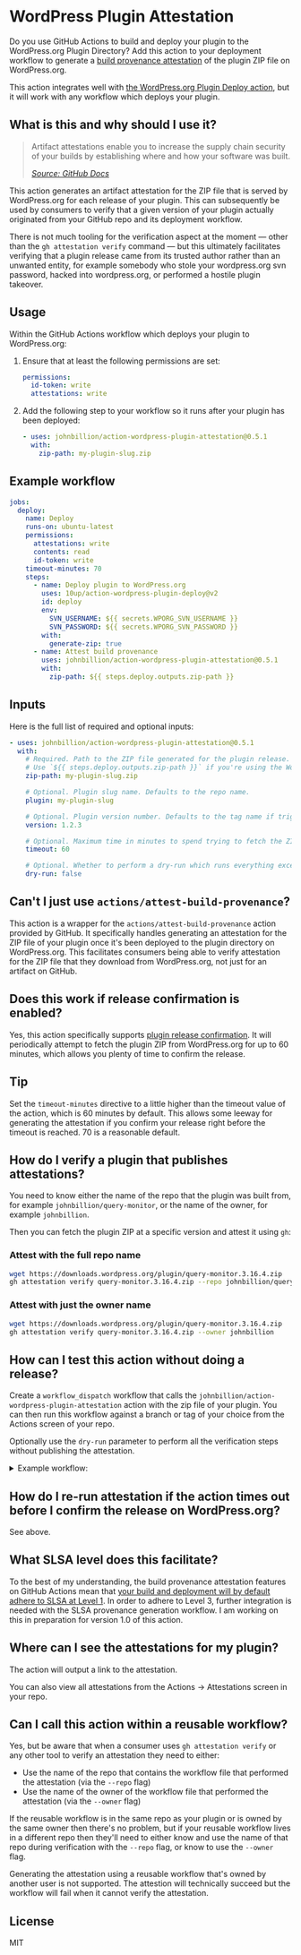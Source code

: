 # WordPress Plugin Attestation

Do you use GitHub Actions to build and deploy your plugin to the WordPress.org Plugin Directory? Add this action to your deployment workflow to generate a [build provenance attestation](https://docs.github.com/en/actions/security-for-github-actions/using-artifact-attestations/using-artifact-attestations-to-establish-provenance-for-builds) of the plugin ZIP file on WordPress.org.

This action integrates well with [the WordPress.org Plugin Deploy action](https://github.com/marketplace/actions/wordpress-plugin-deploy), but it will work with any workflow which deploys your plugin.

## What is this and why should I use it?

<blockquote>
	<p>Artifact attestations enable you to increase the supply chain security of your builds by establishing where and how your software was built.</p>
	<p><cite><a href="https://docs.github.com/en/actions/security-for-github-actions/using-artifact-attestations/using-artifact-attestations-to-establish-provenance-for-builds">Source: GitHub Docs</a></cite></p>
</blockquote>

This action generates an artifact attestation for the ZIP file that is served by WordPress.org for each release of your plugin. This can subsequently be used by consumers to verify that a given version of your plugin actually originated from your GitHub repo and its deployment workflow.

There is not much tooling for the verification aspect at the moment — other than the `gh attestation verify` command — but this ultimately facilitates verifying that a plugin release came from its trusted author rather than an unwanted entity, for example somebody who stole your wordpress.org svn password, hacked into wordpress.org, or performed a hostile plugin takeover.

## Usage

Within the GitHub Actions workflow which deploys your plugin to WordPress.org:

1. Ensure that at least the following permissions are set:

   ```yaml
   permissions:
     id-token: write
     attestations: write
   ```

2. Add the following step to your workflow so it runs after your plugin has been deployed:

   ```yaml
   - uses: johnbillion/action-wordpress-plugin-attestation@0.5.1
     with:
       zip-path: my-plugin-slug.zip
   ```

## Example workflow

```yaml
jobs:
  deploy:
    name: Deploy
    runs-on: ubuntu-latest
    permissions:
      attestations: write
      contents: read
      id-token: write
    timeout-minutes: 70
    steps:
      - name: Deploy plugin to WordPress.org
        uses: 10up/action-wordpress-plugin-deploy@v2
        id: deploy
        env:
          SVN_USERNAME: ${{ secrets.WPORG_SVN_USERNAME }}
          SVN_PASSWORD: ${{ secrets.WPORG_SVN_PASSWORD }}
        with:
          generate-zip: true
      - name: Attest build provenance
        uses: johnbillion/action-wordpress-plugin-attestation@0.5.1
        with:
          zip-path: ${{ steps.deploy.outputs.zip-path }}
```

## Inputs

Here is the full list of required and optional inputs:

```yaml
- uses: johnbillion/action-wordpress-plugin-attestation@0.5.1
  with:
    # Required. Path to the ZIP file generated for the plugin release.
    # Use `${{ steps.deploy.outputs.zip-path }}` if you're using the WordPress.org Plugin Deploy action.
    zip-path: my-plugin-slug.zip

    # Optional. Plugin slug name. Defaults to the repo name.
    plugin: my-plugin-slug

    # Optional. Plugin version number. Defaults to the tag name if triggered by pushing a tag or a release.
    version: 1.2.3

    # Optional. Maximum time in minutes to spend trying to fetch the ZIP from WordPress.org.
    timeout: 60

    # Optional. Whether to perform a dry-run which runs everything except the actual attestation step.
    dry-run: false
```

## Can't I just use `actions/attest-build-provenance`?

This action is a wrapper for the `actions/attest-build-provenance` action provided by GitHub. It specifically handles generating an attestation for the ZIP file of your plugin once it's been deployed to the plugin directory on WordPress.org. This facilitates consumers being able to verify attestation for the ZIP file that they download from WordPress.org, not just for an artifact on GitHub.

## Does this work if release confirmation is enabled?

Yes, this action specifically supports [plugin release confirmation](https://developer.wordpress.org/plugins/wordpress-org/release-confirmation-emails/). It will periodically attempt to fetch the plugin ZIP from WordPress.org for up to 60 minutes, which allows you plenty of time to confirm the release.

## Tip

Set the `timeout-minutes` directive to a little higher than the timeout value of the action, which is 60 minutes by default. This allows some leeway for generating the attestation if you confirm your release right before the timeout is reached. 70 is a reasonable default.

## How do I verify a plugin that publishes attestations?

You need to know either the name of the repo that the plugin was built from, for example `johnbillion/query-monitor`, or the name of the owner, for example `johnbillion`.

Then you can fetch the plugin ZIP at a specific version and attest it using `gh`:

### Attest with the full repo name

```sh
wget https://downloads.wordpress.org/plugin/query-monitor.3.16.4.zip
gh attestation verify query-monitor.3.16.4.zip --repo johnbillion/query-monitor
```

### Attest with just the owner name

```sh
wget https://downloads.wordpress.org/plugin/query-monitor.3.16.4.zip
gh attestation verify query-monitor.3.16.4.zip --owner johnbillion
```

## How can I test this action without doing a release?

Create a `workflow_dispatch` workflow that calls the `johnbillion/action-wordpress-plugin-attestation` action with the zip file of your plugin. You can then run this workflow against a branch or tag of your choice from the Actions screen of your repo.

Optionally use the `dry-run` parameter to perform all the verification steps without publishing the attestation.

<details>
  <summary>Example workflow:</summary>

  ```yaml
  name: Test attestation

  on:
    workflow_dispatch:

  jobs:
    deploy:
      name: Test attestation
      runs-on: ubuntu-latest
      permissions:
        attestations: write
        contents: read
        id-token: write
      steps:
        - name: Build the plugin zip file without deploying to WordPress.org
          uses: 10up/action-wordpress-plugin-deploy@v2
          id: deploy
          with:
            generate-zip: true
            dry-run: true
        - name: Attest build provenance
          uses: johnbillion/action-wordpress-plugin-attestation@0.5.1
          with:
            zip-path: ${{ steps.deploy.outputs.zip-path }}
            dry-run: true # Remove this to publish the attestation
  ```
</details>

## How do I re-run attestation if the action times out before I confirm the release on WordPress.org?

See above.

## What SLSA level does this facilitate?

To the best of my understanding, the build provenance attestation features on GitHub Actions mean that [your build and deployment will by default adhere to SLSA at Level 1](https://slsa.dev/get-started). In order to adhere to Level 3, further integration is needed with the SLSA provenance generation workflow. I am working on this in preparation for version 1.0 of this action.

## Where can I see the attestations for my plugin?

The action will output a link to the attestation.

You can also view all attestations from the Actions -> Attestations screen in your repo.

## Can I call this action within a reusable workflow?

Yes, but be aware that when a consumer uses `gh attestation verify` or any other tool to verify an attestation they need to either:

* Use the name of the repo that contains the workflow file that performed the attestation (via the `--repo` flag)
* Use the name of the owner of the workflow file that performed the attestation (via the `--owner` flag)

If the reusable workflow is in the same repo as your plugin or is owned by the same owner then there's no problem, but if your reusable workflow lives in a different repo then they'll need to either know and use the name of that repo during verification with the `--repo` flag, or know to use the `--owner` flag.

Generating the attestation using a reusable workflow that's owned by another user is not supported. The attestion will technically succeed but the workflow will fail when it cannot verify the attestation.

## License

MIT
